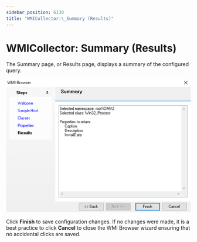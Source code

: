 ```yaml
---
sidebar_position: 6130
title: "WMICollector:\_Summary (Results)"
---
```


# WMICollector: Summary (Results)

The Summary page, or Results page, displays a summary of the configured query.

![WMI Browser wizard Summary page](../../../../../../../static/images/AccessAnalyzer_12.0/Content/Resources/Images/EnterpriseAuditor/Admin/DataCollector/WMICollector/Summary.png "WMI Browser wizard Summary page")

Click **Finish** to save configuration changes. If no changes were made, it is a best practice to click **Cancel** to close the WMI Browser wizard ensuring that no accidental clicks are saved.
